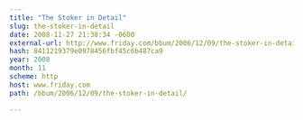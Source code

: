 ```yaml
---
title: "The Stoker in Detail"
slug: the-stoker-in-detail
date: 2008-11-27 21:38:34 -0600
external-url: http://www.friday.com/bbum/2006/12/09/the-stoker-in-detail/
hash: 8411219379e0978456fbf45c6b487ca9
year: 2008
month: 11
scheme: http
host: www.friday.com
path: /bbum/2006/12/09/the-stoker-in-detail/

---
```



